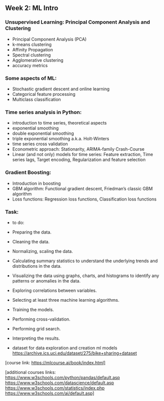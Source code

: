 ## Week 2: ML Intro

### Unsupervised Learning: Principal Component Analysis and Clustering
- Principal Component Analysis (PCA)
- k-means clustering
- Affinity Propagation
- Spectral clustering
- Agglomerative clustering
- accuracy metrics

### Some aspects of ML:
- Stochastic gradient descent and online learning
- Categorical feature processing
- Multiclass classification

### Time series analysis in Python:
- introduction to time series, theoretical aspects
- exponential smoothing
- double exponential smoothing
- triple exponential smoothing a.k.a. Holt-Winters
- time series cross validation
- Econometric approach: Stationarity, ARIMA-family Crash-Course
- Linear (and not only) models for time series: Feature extraction, 
   Time series lags, Target encoding, Regularization and feature selection

### Gradient Boosting:
- Introduction in boosting
- GBM algorithm: Functional gradient descent, Friedman’s classic GBM algorithm
- Loss functions: Regression loss functions, Classification loss functions

### Task:
- to do:
- Preparing the data.
- Cleaning the data.
- Normalizing, scaling the data.
- Calculating summary statistics to understand the underlying trends and distributions in the data.
- Visualizing the data using graphs, charts, and histograms to identify any patterns or anomalies in the data.
- Exploring correlations between variables.
- Selecting at least three machine learning algorithms.
- Training the models.
- Performing cross-validation.
- Performing grid search.
- Interpreting the results.

 - dataset for data exploration and creation ml models  https://archive.ics.uci.edu/dataset/275/bike+sharing+dataset


[course link: https://mlcourse.ai/book/index.html]

[additional courses links: https://www.w3schools.com/python/pandas/default.asp
https://www.w3schools.com/datascience/default.asp
https://www.w3schools.com/statistics/index.php
https://www.w3schools.com/ai/default.asp]